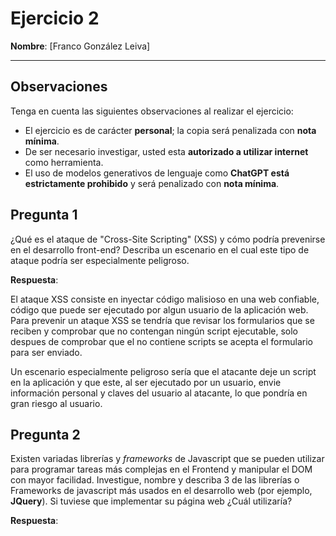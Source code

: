 # Ejercicio 2
**Nombre**: [Franco González Leiva]

---

## Observaciones
Tenga en cuenta las siguientes observaciones al realizar el ejercicio:

- El ejercicio es de carácter **personal**; la copia será penalizada con **nota mínima**.
- De ser necesario investigar, usted esta **autorizado a utilizar internet** como herramienta.
- El uso de modelos generativos de lenguaje como **ChatGPT está estrictamente prohibido** y será penalizado con **nota mínima**. 

## Pregunta 1

¿Qué es el ataque de "Cross-Site Scripting" (XSS) y cómo podría prevenirse en el desarrollo front-end? Describa un escenario en el cual este tipo de ataque podría ser especialmente peligroso.

**Respuesta**:

El ataque XSS consiste en inyectar código malisioso en una web confiable, código que puede ser ejecutado por algun usuario de la aplicación web. Para prevenir un ataque XSS se tendría que revisar los formularios que se reciben y comprobar que no contengan ningún script ejecutable, solo despues de comprobar que el no contiene scripts se acepta el formulario para ser enviado.

Un escenario especialmente peligroso sería que el atacante deje un script en la aplicación y que este, al ser ejecutado por un usuario, envie información personal y claves del usuario al atacante, lo que pondría en gran riesgo al usuario.



## Pregunta 2
Existen variadas librerías y *frameworks* de Javascript que se pueden utilizar para programar tareas más complejas en el Frontend y manipular el DOM con mayor facilidad. Investigue, nombre y describa 3 de las librerías o Frameworks de javascript más usados en el desarrollo web (por ejemplo, **JQuery**). Si tuviese que implementar su página web ¿Cuál utilizaría?   

**Respuesta**:
